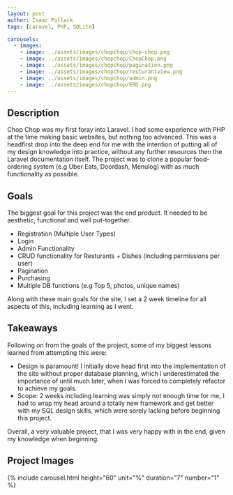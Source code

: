 ```yaml
---
layout: post
author: Isaac Pollack
tags: [Laravel, PHP, SQLite]

carousels:
  - images:
    - image: ../assets/images/chopchop/chop-chop.png
    - image: ../assets/images/chopchop/ChopChop.png
    - image: ../assets/images/chopchop/pagination.png
    - image: ../assets/images/chopchop/resturantview.png
    - image: ../assets/images/chopchop/admin.png
    - image: ../assets/images/chopchop/ERD.png
---
```


## Description

Chop Chop was my first foray into Laravel. I had some experience with PHP at the time making basic websites, but nothing too advanced. This was a headfirst drop into the deep end for me with the intention of putting all of my design knowledge into practice, without any further resources then the Laravel documentation itself. The project was to clone a popular food-ordering system (e.g Uber Eats, Doordash, Menulog) with as much functionality as possible.

## Goals

The biggest goal for this project was the end product. It needed to be aesthetic, functional and well put-together.

- Registration (Multiple User Types)
- Login
- Admin Functionality
- CRUD functionality for Resturants + Dishes (including permissions per user)
- Pagination
- Purchasing
- Multiple DB functions (e.g Top 5, photos, unique names)

Along with these main goals for the site, I set a 2 week timeline for all aspects of this, including learning as I went.

## Takeaways

Following on from the goals of the project, some of my biggest lessons learned from attempting this were:

- Design is paramount! I initially dove head first into the implementation of the site without proper database planning, which I underestimated the importance of until much later, when I was forced to completely refactor to achieve my goals.
- Scope: 2 weeks including learning was simply not enough time for me, I had to wrap my head around a totally new framework and get better with my SQL design skills, which were sorely lacking before beginning this project.

Overall, a very valuable project, that I was very happy with in the end, given my knowledge when beginning.

## Project Images

{% include carousel.html height="60" unit="%" duration="7" number="1" %}
